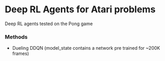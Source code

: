 # Deep RL Agents for Atari problems
Deep RL agents tested on the Pong game
### Methods
- Dueling DDQN (model_state contains a network pre trained for ~200K frames)
